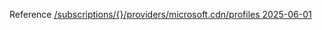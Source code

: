 Reference [/subscriptions/{}/providers/microsoft.cdn/profiles 2025-06-01](/Resources/mgmt-plane/L3N1YnNjcmlwdGlvbnMve30vcHJvdmlkZXJzL21pY3Jvc29mdC5jZG4vcHJvZmlsZXM=/2025-06-01.xml)
